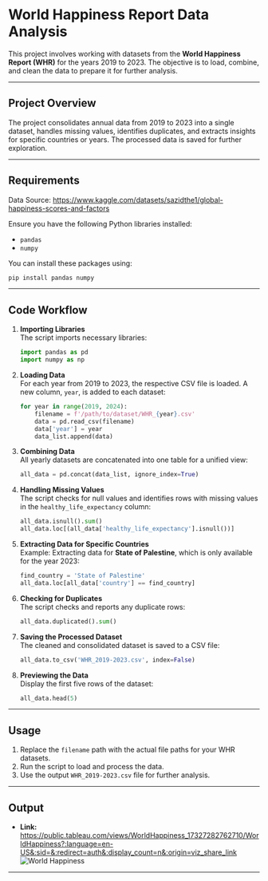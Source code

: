 # World Happiness Report Data Analysis

This project involves working with datasets from the **World Happiness Report (WHR)** for the years 2019 to 2023. The objective is to load, combine, and clean the data to prepare it for further analysis.

---

## **Project Overview**

The project consolidates annual data from 2019 to 2023 into a single dataset, handles missing values, identifies duplicates, and extracts insights for specific countries or years. The processed data is saved for further exploration.

---

## **Requirements**

Data Source: https://www.kaggle.com/datasets/sazidthe1/global-happiness-scores-and-factors 

Ensure you have the following Python libraries installed:
- `pandas`
- `numpy`

You can install these packages using:
```bash
pip install pandas numpy
```

---

## **Code Workflow**

1. **Importing Libraries**  
   The script imports necessary libraries:  
   ```python
   import pandas as pd
   import numpy as np
   ```

2. **Loading Data**  
   For each year from 2019 to 2023, the respective CSV file is loaded. A new column, `year`, is added to each dataset:  
   ```python
   for year in range(2019, 2024):
       filename = f'/path/to/dataset/WHR_{year}.csv'
       data = pd.read_csv(filename)
       data['year'] = year
       data_list.append(data)
   ```

3. **Combining Data**  
   All yearly datasets are concatenated into one table for a unified view:  
   ```python
   all_data = pd.concat(data_list, ignore_index=True)
   ```

4. **Handling Missing Values**  
   The script checks for null values and identifies rows with missing values in the `healthy_life_expectancy` column:  
   ```python
   all_data.isnull().sum()
   all_data.loc[(all_data['healthy_life_expectancy'].isnull())]
   ```

5. **Extracting Data for Specific Countries**  
   Example: Extracting data for **State of Palestine**, which is only available for the year 2023:  
   ```python
   find_country = 'State of Palestine'
   all_data.loc[all_data['country'] == find_country]
   ```

6. **Checking for Duplicates**  
   The script checks and reports any duplicate rows:  
   ```python
   all_data.duplicated().sum()
   ```

7. **Saving the Processed Dataset**  
   The cleaned and consolidated dataset is saved to a CSV file:  
   ```python
   all_data.to_csv('WHR_2019-2023.csv', index=False)
   ```

8. **Previewing the Data**  
   Display the first five rows of the dataset:  
   ```python
   all_data.head(5)
   ```

---

## **Usage**

1. Replace the `filename` path with the actual file paths for your WHR datasets.
2. Run the script to load and process the data.
3. Use the output `WHR_2019-2023.csv` file for further analysis.

---

## **Output**

- **Link:** https://public.tableau.com/views/WorldHappiness_17327282762710/WorldHappiness?:language=en-US&:sid=&:redirect=auth&:display_count=n&:origin=viz_share_link
![World Happiness](https://github.com/user-attachments/assets/e5a805cc-5cb0-4c8c-b8cc-d747fee07ad5)

--- 
